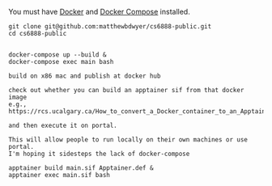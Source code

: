 You must have [Docker](https://www.docker.com/get-started) and [Docker Compose](https://docs.docker.com/compose/install/) installed.

```
git clone git@github.com:matthewbdwyer/cs6888-public.git
cd cs6888-public


docker-compose up --build &
docker-compose exec main bash

build on x86 mac and publish at docker hub

check out whether you can build an apptainer sif from that docker image
e.g., https://rcs.ucalgary.ca/How_to_convert_a_Docker_container_to_an_Apptainer_container

and then execute it on portal.

This will allow people to run locally on their own machines or use portal.
I'm hoping it sidesteps the lack of docker-compose

apptainer build main.sif Apptainer.def &
apptainer exec main.sif bash

```
